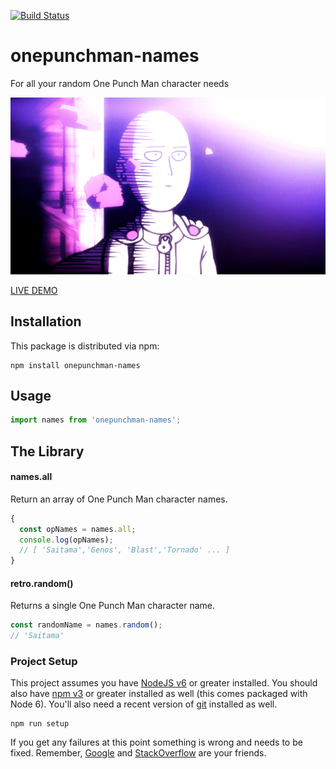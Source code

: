 [![Build Status](https://travis-ci.org/junibrosas/onepunchman-names.svg?branch=master)](https://travis-ci.org/junibrosas/onepunchman-names)

# onepunchman-names

For all your random One Punch Man character needs

![one-punch-man-names](other/opm.gif)

[LIVE DEMO](https://codesandbox.io/s/one-punch-man-names-mfsc9)

## Installation

This package is distributed via npm:

```
npm install onepunchman-names
```

## Usage

```javascript
import names from 'onepunchman-names';
```

## The Library

#### names.all

Return an array of One Punch Man character names.

```javascript
{
  const opNames = names.all;
  console.log(opNames);
  // [ 'Saitama','Genos', 'Blast','Tornado' ... ]
}
```

#### retro.random()

Returns a single One Punch Man character name.

```javascript
const randomName = names.random();
// 'Saitama'
```

### Project Setup

This project assumes you have [NodeJS v6](http://nodejs.org/) or greater installed. You should
also have [npm v3](https://www.npmjs.com/) or greater installed as well (this comes packaged
with Node 6). You'll also need a recent version of [git](https://git-scm.com/) installed
as well.

```
npm run setup
```

If you get any failures at this point something is wrong and needs to be fixed. Remember,
[Google](https://google.com) and [StackOverflow](https://stackoverflow.com) are your friends.
